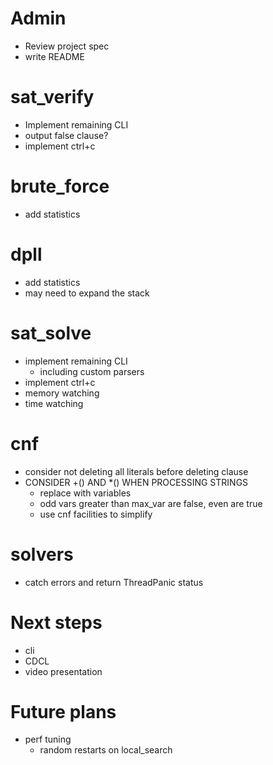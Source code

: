 # Admin
- Review project spec
- write README

# sat_verify
- Implement remaining CLI
- output false clause?
- implement ctrl+c

# brute_force
- add statistics

# dpll
- add statistics
- may need to expand the stack

# sat_solve
- implement remaining CLI
    - including custom parsers
- implement ctrl+c
- memory watching
- time watching

# cnf
- consider not deleting all literals before deleting clause
- CONSIDER +() AND \*() WHEN PROCESSING STRINGS
    - replace with variables
    - odd vars greater than max_var are false, even are true
    - use cnf facilities to simplify

# solvers
- catch errors and return ThreadPanic status

# Next steps
- cli
- CDCL
- video presentation

# Future plans
- perf tuning
    - random restarts on local_search
